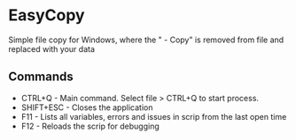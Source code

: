 # EasyCopy
Simple file copy for Windows, where the " - Copy" is removed from file and replaced with your data <br>

## Commands
* CTRL+Q  - Main command. Select file > CTRL+Q to start process.
* SHIFT+ESC - Closes the application
* F11 - Lists all variables, errors and issues in scrip from the last open time
* F12 - Reloads the scrip for debugging
